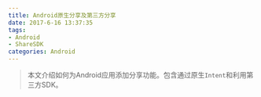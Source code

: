 ```yaml
---
title: Android原生分享及第三方分享
date: 2017-6-16 13:37:35
tags: 
- Android
- ShareSDK
categories: Android
---
```


> 本文介绍如何为Android应用添加分享功能。包含通过原生`Intent`和利用第三方SDK。

<!--more-->
